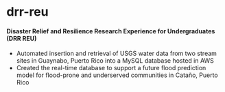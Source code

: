 # drr-reu
#### Disaster Relief and Resilience Research Experience for Undergraduates (DRR REU)
- Automated insertion and retrieval of USGS water data from two stream sites in Guaynabo, Puerto Rico into a MySQL database hosted in AWS
- Created the real-time database to support a future flood prediction model for flood-prone and underserved communities in Cataño, Puerto Rico
